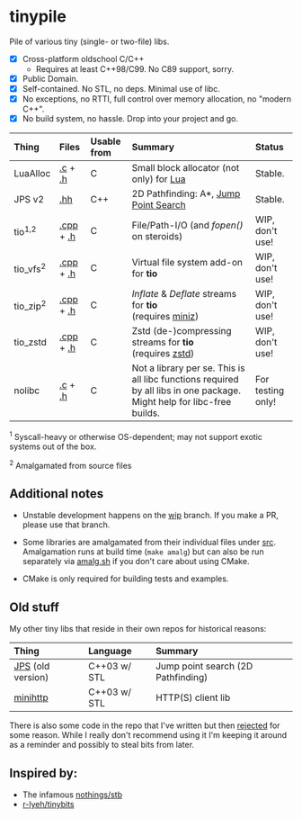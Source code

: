 # tinypile

Pile of various tiny (single- or two-file) libs.

- [x] Cross-platform oldschool C/C++ 
    - Requires at least C++98/C99. No C89 support, sorry.
- [x] Public Domain.
- [X] Self-contained. No STL, no deps. Minimal use of libc.
- [x] No exceptions, no RTTI, full control over memory allocation, no "modern C++".
- [x] No build system, no hassle. Drop into your project and go.

|Thing|Files|Usable from|Summary|Status
|:------|:-------|:-----|:-----|:-----|
|LuaAlloc|[.c](luaalloc.c) + [.h](luaalloc.h)|C |Small block allocator (not only) for [Lua](http://lua.org/)| Stable.
|JPS v2|[.hh](jps.hh)|C++|2D Pathfinding: A*, [Jump Point Search](http://en.wikipedia.org/wiki/Jump_point_search)| Stable.
|tio<sup>1,2</sup>|[.cpp](tio.cpp) + [.h](tio.h)|C|File/Path-I/O (and *fopen()* on steroids)|WIP, don't use!
|tio_vfs<sup>2</sup>|[.cpp](tio_vfs.cpp) + [.h](tio_vfs.h)|C|Virtual file system add-on for **tio**|WIP, don't use!
|tio_zip<sup>2</sup>|[.cpp](tio_zip.cpp) + [.h](tio_zip.h)|C|*Inflate* & *Deflate* streams for **tio**<br />(requires [miniz](https://github.com/richgel999/miniz))|WIP, don't use!
|tio_zstd|[.cpp](tio_zstd.cpp) + [.h](tio_zstd.h)|C|Zstd (de-)compressing streams for **tio**<br />(requires [zstd](https://github.com/facebook/zstd))|WIP, don't use!
|nolibc|[.c](src/nolibc.c) + [.h](nolibc.h)|C|Not a library per se. This is all libc functions required by all libs in one package. Might help for libc-free builds.|For testing only!

<sup>1</sup> Syscall-heavy or otherwise OS-dependent; may not support exotic systems out of the box.

<sup>2</sup> Amalgamated from source files


## Additional notes

- Unstable development happens on the [wip](https://github.com/fgenesis/tinypile/tree/wip) branch.
If you make a PR, please use that branch.

- Some libraries are amalgamated from their individual files under [src](https://github.com/fgenesis/tinypile/tree/wip/src).
Amalgamation runs at build time (`make amalg`) but can also be run separately via [amalg.sh](https://github.com/fgenesis/tinypile/blob/wip/amalg.sh) if you don't care about using CMake.

- CMake is only required for building tests and examples.


## Old stuff

My other tiny libs that reside in their own repos for historical reasons:


|Thing|Language|Summary|
|:------|:-------|:-----|
|[JPS](https://github.com/fgenesis/jps) (old version)|C++03 w/ STL|Jump point search (2D Pathfinding)|
|[minihttp](https://github.com/fgenesis/minihttp)|C++03 w/ STL|HTTP(S) client lib|

There is also some code in the repo that I've written but then [rejected](https://github.com/fgenesis/tinypile/tree/wip/reject) for some reason.
While I really don't recommend using it I'm keeping it around as a reminder and possibly to steal bits from later.




## Inspired by:

- The infamous [nothings/stb](https://github.com/nothings/stb/)
- [r-lyeh/tinybits](https://github.com/r-lyeh/tinybits)
